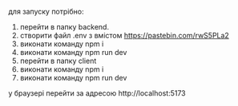 


для запуску потрібно:
1. перейти в папку backend.
2. створити файл .env з вмістом https://pastebin.com/rwS5PLa2
3. виконати команду npm i
4. виконати команду npm run dev
5. перейти в папку client
6. виконати команду npm i
7. виконати команду npm run dev

у браузері перейти за адресою http://localhost:5173
